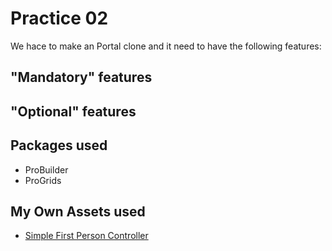# Practice 02

We hace to make an Portal clone and it need to have the following features:

## "Mandatory" features

## "Optional" features

## Packages used

* ProBuilder
* ProGrids

## My Own Assets used

* [Simple First Person Controller](http://magicdvstudio.com/assets/simpleFirstPersonController.unitypackage)